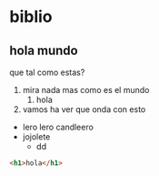 # biblio

## hola mundo
que tal como estas?

1. mira nada mas como es el mundo
   1. hola
1. vamos ha ver que onda con esto
- lero lero candleero
- jojolete
   - dd

```html
<h1>hola</h1>
```
